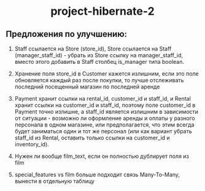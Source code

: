 # <h1 align="center">project-hibernate-2</h1>

## Предложения по улучшению:

1. Staff ссылается на Store (store_id), Store ссылается на Staff (manager_staff_id) - убрать из Store ссылку на manager_staff_id, вместо этого добавить в Staff столбец is_manager типа boolean.

2. Хранение поля store_id в Customer кажется излишним, если это поле обновляется каждый раз после покупки, то лучше отслеживать последний посещенный магазин по последней аренде

3. Payment хранит ссылки на rental_id, customer_id и staff_id, и Rental хранит ссылки на customer_id и staff_id, поэтому поле customer_id в Payment точно излишне, а staff_id является излишним в зависимости от ситуации - возможно ли оформление аренды и оплаты у разного персонала в одном магазине, или предполагается, что этим всегда будет заниматься один и тот же персонал (или как вариант убрать staff_id из Rental, оставить только ссылки на customer_id и inventory_id). 

4. Нужен ли вообще film_text, если он полностью дублирует поля из film

5. special_features vs film больше подходит связь Many-To-Many, вынести в отдельную таблицу
